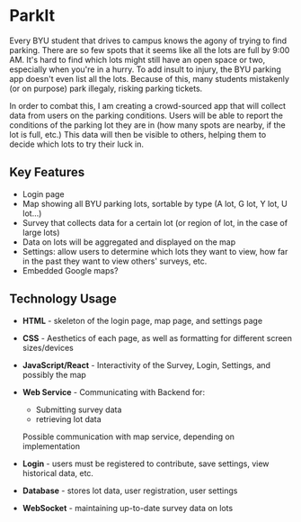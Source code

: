 # ParkIt

Every BYU student that drives to campus knows the agony of trying to find parking. There are so few spots that it seems like all the lots are full by 9:00 AM. It's hard to find which lots might still have an open space or two, especially when you're in a hurry. To add insult to injury, the BYU parking app doesn't even list all the lots. Because of this, many students mistakenly (or on purpose) park illegaly, risking parking tickets.

In order to combat this, I am creating a crowd-sourced app that will collect data from users on the parking conditions. Users will be able to report the conditions of the parking lot they are in (how many spots are nearby, if the lot is full, etc.) This data will then be visible to others, helping them to decide which lots to try their luck in.

## Key Features

- Login page
- Map showing all BYU parking lots, sortable by type (A lot, G lot, Y lot, U lot...)
- Survey that collects data for a certain lot (or region of lot, in the case of large lots)
- Data on lots will be aggregated and displayed on the map
- Settings: allow users to determine which lots they want to view, how far in the past they want to view others' surveys, etc.
- Embedded Google maps?

## Technology Usage

- **HTML** - skeleton of the login page, map page, and settings page
- **CSS** - Aesthetics of each page, as well as formatting for different screen sizes/devices
- **JavaScript/React** - Interactivity of the Survey, Login, Settings, and possibly the map
- **Web Service** - Communicating with Backend for:
    - Submitting survey data
    - retrieving lot data

  Possible communication with map service, depending on implementation

- **Login** - users must be registered to contribute, save settings, view historical data, etc.
- **Database** - stores lot data, user registration, user settings
- **WebSocket** - maintaining up-to-date survey data on lots